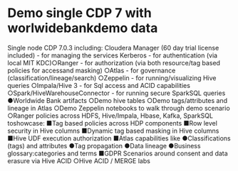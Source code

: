 # Demo single CDP 7 with worlwidebankdemo data
Single node CDP 7.0.3 including:
Cloudera Manager (60 day trial license included) - for managing the services
Kerberos - for authentication (via local MIT KDC)○Ranger - for authorization (via both resource/tag based policies for accessand masking)
○Atlas - for governance (classification/lineage/search)
○Zeppelin - for running/visualizing Hive queries
○Impala/Hive 3 - for Sql access and ACID capabilities
○Spark/HiveWarehouseConnector - for running secure SparkSQL queries
●Worldwide Bank artifacts
○Demo hive tables
○Demo tags/attributes and lineage in Atlas
○Demo Zeppelin notebooks to walk through demo scenario
○Ranger policies across HDFS, Hive/Impala, Hbase, Kafka, SparkSQL toshowcase:
■Tag based policies across HDP components
■Row level security in Hive columns
■Dynamic tag based masking in Hive columns
■Hive UDF execution authorization
■Atlas capabilities like
●Classifications (tags) and attributes
●Tag propagation
●Data lineage
●Business glossary:categories and terms
■GDPR Scenarios around consent and data erasure via Hive ACID
○Hive ACID / MERGE labs
